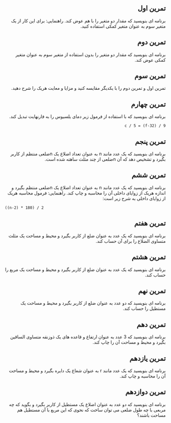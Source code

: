 <div dir="rtl">

## تمرین اول

برنامه ای بنویسید که مقدار دو متغیر را با هم عوض کند. راهنمایی: برای این کار از یک متغیر سوم به عنوان متغیر کمکی استفاده کنید.


## تمرین دوم

برنامه ای بنویسید که مقدار دو متغیر را بدون استفاده از متغیر سوم به عنوان متغیر کمکی عوض کند.


## تمرین سوم

تمرین اول و تمرین دوم را با یکدیگر مقایسه کنید و مزایا و معایت هریک را شرح دهید.


## تمرین چهارم

برنامه ای بنویسید که با استفاده از فرمول زیر دمای یلسیوس را به فارنهایت تبدیل کند.

<div dir="lte">

`c / 5 = (f-32) / 9`

</div>

## تمرین پنجم

برنامه ای بنویسید که یک عدد مانند n به عنوان تعداد اضلاع یک nضلعی منتظم از کاربر بگیرد و تشخیص دهد که آن nضلعی از چند مثلث ساهته شده است.


## تمرین ششم

برنامه ای بنویسید که یک عدد مانند n به عنوان تعداد اضلاع یک nضلعی منتظم بگیرد و اندازه هریک از زوایای داخلی آن را محاسبه و چاپ کند. راهنمایی: فرمول محاسبه هریک از زوایای داخلی به شرح زیر است:

<div dir="ltr">
  
`((n-2) * 180) / 2`

</div>

## تمرین هفتم

برنامه ای بنویسید که یک عدد به عنوان ضلع از کاربر بگیرد و محیط و مساحت یک مثلث متساوی الضلاع را برای آن حساب کند.


## تمرین هشتم

برنامه ای بنویسید که یک عدد به عنوان ضلع از کاربر بگیرد و محیط و مساحت یک مربع را حساب کند.


## تمرین نهم

برنامه ای بنویسید که دو عدد به عنوان ضلع از کاربر بگیرد و محیط و مساحت یک مستطیل را حساب کند.


## تمرین دهم

برنامه ای بنویسید که 3 عدد به عنوان ارتفاع و قاعده های یک ذوزنقه متساوی الساقین بگیرد و محیط و مساحت آن را چاپ کند.


## تمرین یازدهم

برنامه ای بنویسید که یک عدد مانند r به عنوان شعاع یک دایره بگیرد و محیط و مساحت آن را محاسبه و چاپ کند.


## تمرین دوازدهم

برنامه ای بنویسید که دو عدد به عنوان اضلاع یک مستطیل از کاربر بگیرد و بگوید که چه مربعی با چه طول ضلعی می توان ساخت که نحوی که این مربع با آن مستطیل هم مساحت باشند؟


</div>

